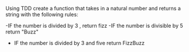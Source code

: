 Using TDD create a function that takes in a natural number and returns a string
with the following rules:

-IF the number is divided  by 3 , return fizz
-IF the number is divisible by 5 return "Buzz"
- IF the number is divided by 3 and five return FizzBuzz